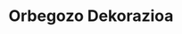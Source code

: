 ---
title: "Orbegozo Dekorazioa"
url: /errenteria/orbegozo-dekorazioa/
shop: decoración interior
---